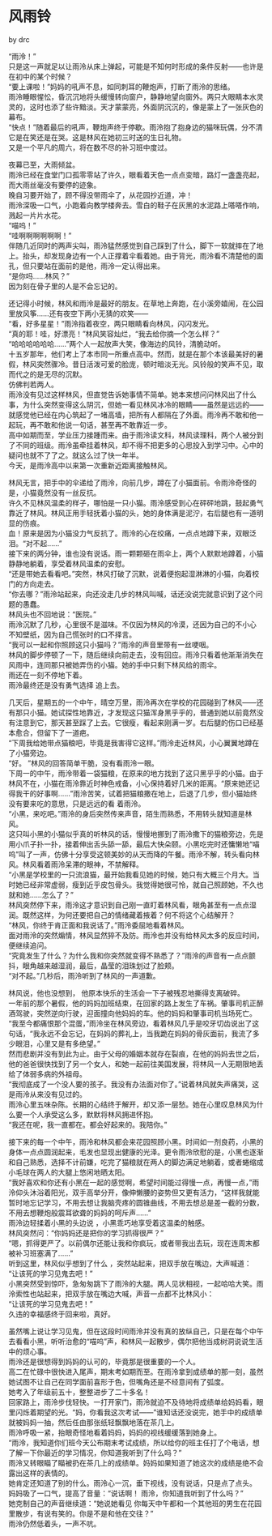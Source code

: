 
# 风雨铃
by drc

“雨泠！”  
只是这一声就足以让雨泠从床上弹起，可能是不知何时形成的条件反射——也许是在初中的某个时候？  
“要上课啦！”妈妈的吼声不息，如同刺耳的鞭炮声，打断了雨泠的思绪。  
雨泠睡眼惺忪，昏沉沉地将头缓慢转向窗户，静静地望向窗外。两只大眼睛本水灵灵的，这时也添了些许黯淡。天才蒙蒙亮，外面阴沉沉的，像是蒙上了一张灰色的幕布。   
“快点！”随着最后的吼声，鞭炮声终于停歇。雨泠抱了抱身边的猫咪玩偶，分不清它是在笑还是在哭。这是林风在她初三时送的生日礼物。  
又是一个平凡的周六，将在数不尽的补习班中度过。  
  
夜幕已至，大雨倾盆。  
雨泠已经在食堂门口孤零零站了许久，眼看着天色一点点变暗，路灯一盏盏亮起，而大雨丝毫没有要停的迹象。  
晚自习要开始了，顾不得没带雨伞了，从花园抄近道，冲！  
雨泠深吸一口气，小跑着向教学楼奔去。雪白的鞋子在灰黑的水泥路上嗒嗒作响，溅起一片片水花。  
“喵呜！”  
“哇啊啊啊啊啊啊！”  
伴随几近同时的两声尖叫，雨泠猛然感觉到自己踩到了什么，脚下一软就摔在了地上。抬头，却发现身边有一个人正撑着伞看着她。由于背光，雨泠看不清楚他的面孔，但只要站在面前的是他，雨泠一定认得出来。  
“是你吗……林风？”  
因为刻在骨子里的人是不会忘记的。  
  
还记得小时候，林风和雨泠是最好的朋友。在草地上奔跑，在小溪旁嬉闹，在公园里放风筝……还有夜空下两小无猜的欢笑——  
“看，好多星星！”雨泠指着夜空，两只眼睛看向林风，闪闪发光。  
“真的耶！哇，好漂亮！”林风笑容灿烂，“我去给你摘一个怎么样？”  
“哈哈哈哈哈哈……”两个人一起放声大笑，像海边的风铃，清脆动听。  
十五岁那年，他们考上了本市同一所重点高中。然而，就是在那个本该最美好的暑假，林风突然骤冷。昔日活泼可爱的脸庞，顿时暗淡无光。风铃般的笑声不见，取而代之的是无尽的沉默。  
仿佛判若两人。  
雨泠没有见过这样林风，但直觉告诉她事情不简单。她本来想问问林风出了什么事，为什么突然变得这么阴沉，但她一看见林风冰冷的眼睛——虽然是远远的——就感觉他已经在内心筑起了一堵高墙，把所有人都隔在了外面。雨泠再不敢和他一起玩，再不敢和他说一句话，甚至再不敢靠近一步。  
高中如期而至，学业压力接踵而来。由于雨泠读文科，林风读理科，两个人被分到了不同的班级。雨泠虽牵挂着林风，却不得不把更多的心思投入到学习中。心中的疑问也就不了了之。就这么过了快一年半。  
今天，是雨泠高中以来第一次重新近距离接触林风。  
  
林风无言，把手中的伞递给了雨泠，向前几步，蹲在了小猫面前。令雨泠奇怪的是，小猫竟然没有一丝反抗。  
许久不见林风温柔的样子，哪怕是一只小猫。雨泠感受到心在砰砰地跳，鼓起勇气靠近了林风。林风正用手轻抚着小猫的头，她的身体满是泥泞，右后腿也有一道明显的伤痕。  
血！原来是因为小猫没力气反抗了。雨泠的心在绞痛，一点点地蹲下来，双眼泛泪。“对不起……”  
接下来的两分钟，谁也没有说话。雨一颗颗砸在雨伞上，两个人默默地蹲着，小猫静静地躺着，享受着林风温柔的安慰。  
“还是带她去看看吧。”突然，林风打破了沉默，说着便抱起湿淋淋的小猫，向着校门的方向走去。  
“你去哪？”雨泠站起来，向还没走几步的林风叫喊，话还没说完就意识到了这个问题的愚蠢。  
林风头也不回地说：“医院。”  
雨泠沉默了几秒，心里很不是滋味。不仅因为林风的冷漠，还因为自己的不小心 不知壁纸，因为自己慌张时的口不择言。  
“我可以一起和你照顾这只小猫吗？”雨泠的声音里带有一丝哽咽。  
林风的脚步停顿了一下，随后继续向前走去，没有回应。雨泠只看着他渐渐消失在风雨中，连同那只被她弄伤的小猫。她的手中只剩下林风给的雨伞。  
雨还在一刻不停地下着。  
雨泠最终还是没有勇气选择 追上去。  
  
几天后，星期五的一个中午，晴空万里，雨泠再次在学校的花园碰到了林风——还有那只小猫。她试探性地靠近，才发现这只猫浑身黑乎乎的，普通到她以前竟然没有注意到它，那天甚至踩了上去。它很瘦，看起来刚满一岁。右后腿的伤口已经基本愈合，但留下了一道疤。  
“下周我给她带点猫粮吧，毕竟是我害得它这样。”雨泠走近林风，小心翼翼地蹲在了小猫旁边。  
“好。 ”林风的回答简单干脆，没有看雨泠一眼。  
下周一的中午，雨泠带着一袋猫粮，在原来的地方找到了这只黑乎乎的小猫。由于林风不在，小猫在雨泠靠近时神色戒备，小心保持着好几米的距离。“原来她还记得我干的好事啊……”雨泠苦笑，试着把猫粮撒在地上，后退了几步，但小猫始终没有要来吃的意思，只是远远的看 着雨泠。  
“小黑，来吃吧。”雨泠的身后突然传来声音，陌生而熟悉，不用转头就知道是林风。  
这只叫小黑的小猫似乎真的听林风的话，慢慢地挪到了雨泠撒下的猫粮旁边，先是用小爪子扑一扑，接着伸出舌头舔一舔，最后大快朵颐。小黑吃完时还慵懒地“喵呜”叫了一声，仿佛十分享受这顿美妙的从天而降的午餐。雨泠不解，转头看向林风。林风看着雨泠呆滞的眼神，不禁解释。  
“小黑是学校里的一只流浪猫，最开始我看见她的时候，她只有大概三个月大。当时她已经非常虚弱，瘦到近乎皮包骨头。我觉得她很可怜，就自己照顾她，不久也就和她……怎么了？”  
林风突然停下来，雨泠这才意识到自己刚一直盯着林风看，眼角甚至有一点点湿润。既然这样，为何还要把自己的情绪藏着掖着？何不将这个心结解开？  
“林风，你终于肯正面和我说话了。”雨泠委屈地看着林风。  
面对雨泠的突然煽情，林风显然猝不及防。雨泠也并没有给林风太多的反应时间，便继续追问。  
“究竟发生了什么？为什么我和你突然就变得不熟悉了？”雨泠的声音有一点点颤抖，眼角越来越湿润，最后，晶莹的泪珠划过了脸颊。  
“对不起。”几秒后，雨泠听到了林风的一声道歉。  
  
林风说，他也没想到， 他原本快乐的生活会一下子被残忍地撕得支离破碎。  
一年前的那个暑假，他的妈妈加班结束，在回家的路上发生了车祸。肇事司机正醉酒驾驶，突然逆向行驶，迎面撞向他妈妈的车。他的妈妈和肇事司机当场死亡。  
“我至今都痛恨那个混蛋，”雨泠坐在林风旁边，看着林风几乎是咬牙切齿说出了这句话，“我永远不会忘记，在妈妈的葬礼上，当我跪在妈妈的骨灰面前，我流了多少眼泪，心里又是有多绝望。”  
然而悲剧并没有到此为止。由于父母的婚姻本就存在裂痕，在他的妈妈去世之后，他的爸爸很快找到了另一个女人，和她一起前往美国发展，将林风一人无期限地丢给了体弱多病的外祖母。  
“我彻底成了一个没人要的孩子。我没有办法面对你了。”说着林风就失声痛哭，这是雨泠从来没有见过的。  
雨泠心里五味杂陈。长期的心结终于解开，却又添一层愁。她在心里叹息林风为什么要一个人承受这么多，默默将林风拥进怀抱。  
“我还在呢，我一直都在。都会好起来的。我陪你。”  
  
接下来的每一个中午，雨泠和林风都会来花园照顾小黑。时间如一剂良药，小黑的身体一点点圆润起来，毛发也显现出健康的光泽。更令雨泠欣慰的是，小黑也逐渐和自己熟悉，选择不计前嫌，吃完了猫粮就在两人的脚边满足地躺着，或者蜷缩成小毛球在两人的大腿上悠闲地晒太阳。  
“我好喜欢和你还有小黑在一起的感觉啊，希望时间能过得慢一点，再慢一点，”雨泠仰头沐浴着阳光，双手高举分开，像伸懒腰的姿势但又更有活力，“这样我就能暂时地忘记学习，不用去想让我脑壳疼的圆锥曲线，不用去想总是差一截的分数，不用去想鞭炮般震耳欲聋的妈妈的呵斥声……”  
雨泠边轻揉着小黑的头边说 ，小黑乖巧地享受着这温柔的触感。  
林风突然问：“你妈妈还是把你的学习抓得很严？”  
“嗯，抓得更严了。以前偶尔还能让我和你疯玩，或者带我出去玩，现在连周末都被补习班塞满了……”  
听到这里，林风似乎想到了什么 ，突然站起来，把双手放在嘴边，大声喊道：  
“让该死的学习见鬼去吧！”  
小黑突然受到惊吓，急匆匆跳下了雨泠的大腿。两人见状相视，一起哈哈大笑。雨泠索性也站起来，把双手放在嘴边大喊，声音一点都不比林风小：  
“让该死的学习见鬼去吧！”  
久违的幸福感终于回来啦，真好。  
  
虽然嘴上说让学习见鬼，但在这段时间雨泠并没有真的放纵自己，只是在每个中午去看看小黑，听听治愈的“喵呜”声，和林风一起散步，偶尔把他当成树洞说说生活中的烦心事。  
雨泠还是很想得到妈妈的认可的，毕竟那是很重要的一个人。  
高二在忙碌中很快进入尾声，期末考如期而至。在雨泠拿到成绩单的那一刻，虽然她试图不让自己在同学面前喜形于色，但嘴角还是不经意间有了弧度。  
她考入了年级前五十，整整进步了二十多名！  
回家路上，雨泠步伐轻快。一打开家门，雨泠就迫不及待地将成绩单给妈妈看，眼里闪烁着期望的光。“妈，你看我这次考试——”谁知话还没说完，她手中的成绩单就被妈妈一抽，然后任由那张纸轻飘飘地落在茶几上。  
雨泠呼吸一紧，抬眼奇怪地看着妈妈，妈妈的视线缓缓落到她身上。  
“雨泠，我知道你们班今天公布期末考试成绩，所以给你的班主任打了个电话，想了解一下你最近的学习情况，你知道我听到了什么吗？”  
雨泠又转眼瞄了瞄被扔在茶几上的成绩单。妈妈如果知道了她这次的成绩是绝不会露出这样的表情的。  
她肯定还知道了别的什么。雨泠心一沉，垂下视线，没有说话，只是点了点头。  
妈妈吸了一口气，提高了音量：“说话啊！ 雨泠，你知道我听到了什么吗？”  
她克制自己的声音继续道：“她说她看见 你每天中午都和一个其他班的男生在花园里散步，有说有笑的。你是不是和他在交往？”  
雨泠仍然低着头，一声不吭。   
